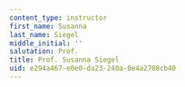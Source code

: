 ```yaml
---
content_type: instructor
first_name: Susanna
last_name: Siegel
middle_initial: ''
salutation: Prof.
title: Prof. Susanna Siegel
uid: e294a467-e0e0-da23-240a-0e4a2708cb40
---
```

